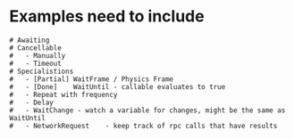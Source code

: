 # Examples need to include
	# Awaiting
	# Cancellable
	#	- Manually
	#	- Timeout
	# Specialistions
	#	- [Partial] WaitFrame / Physics Frame
	#	- [Done]    WaitUntil - callable evaluates to true
	#	- Repeat with frequency
	#	- Delay
	#	- WaitChange - watch a variable for changes, might be the same as WaitUntil
	#	- NetworkRequest	- keep track of rpc calls that have results
